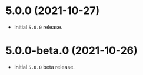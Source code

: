 # 5.0.0 (2021-10-27)

- Initial `5.0.0` release.

# 5.0.0-beta.0 (2021-10-26)

- Initial `5.0.0` beta release.
